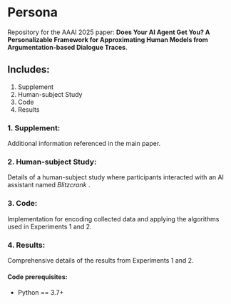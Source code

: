 # Persona

Repository for the AAAI 2025 paper: **Does Your AI Agent Get You? A Personalizable Framework for Approximating Human Models from Argumentation-based Dialogue Traces**.

## Includes:

1. Supplement
2. Human-subject Study
3. Code
4. Results

### 1. Supplement:

Additional information referenced in the main paper.

### 2. Human-subject Study:

Details of a human-subject study where participants interacted with an AI assistant named  *Blitzcrank* .

### 3. Code:

Implementation for encoding collected data and applying the algorithms used in Experiments 1 and 2.

### 4. Results:

Comprehensive details of the results from Experiments 1 and 2.

#### Code prerequisites:

- Python == 3.7+

